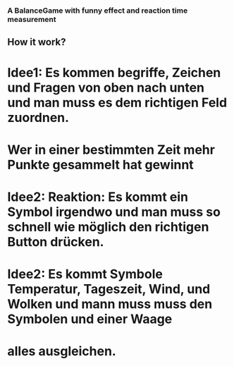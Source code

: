 ### A BalanceGame with funny effect and reaction time measurement
## How it work?
# Idee1: Es kommen begriffe, Zeichen und Fragen von oben nach unten und man muss es dem richtigen Feld zuordnen.
# Wer in einer bestimmten Zeit mehr Punkte gesammelt hat gewinnt
# Idee2: Reaktion: Es kommt ein Symbol irgendwo und man muss so schnell wie möglich den richtigen Button drücken.
# Idee2: Es kommt Symbole Temperatur, Tageszeit, Wind, und Wolken und mann muss muss den Symbolen und einer Waage
# alles ausgleichen.